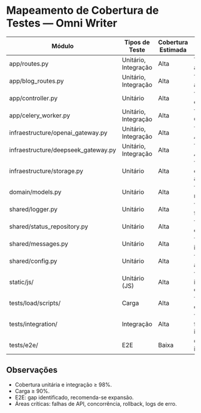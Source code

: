 # Mapeamento de Cobertura de Testes — Omni Writer

| Módulo                         | Tipos de Teste         | Cobertura Estimada | Gaps/Áreas Não Testadas                  |
|--------------------------------|------------------------|--------------------|------------------------------------------|
| app/routes.py                  | Unitário, Integração   | Alta               | Testes E2E ausentes                      |
| app/blog_routes.py             | Unitário, Integração   | Alta               | Testes E2E ausentes                      |
| app/controller.py              | Unitário               | Alta               | Teste de exceções customizadas           |
| app/celery_worker.py           | Unitário, Integração   | Alta               | Teste de falhas Celery                   |
| infraestructure/openai_gateway.py| Unitário, Integração | Alta               | Teste de falha de API                    |
| infraestructure/deepseek_gateway.py| Unitário, Integração| Alta               | Teste de falha de API                    |
| infraestructure/storage.py     | Unitário               | Alta               | Teste de corrupção de arquivo            |
| domain/models.py               | Unitário               | Alta               | Teste de regras de negócio complexas      |
| shared/logger.py               | Unitário               | Alta               | Teste de logs em falhas críticas          |
| shared/status_repository.py    | Unitário               | Alta               | Teste de concorrência                    |
| shared/messages.py             | Unitário               | Alta               | Teste de internacionalização             |
| shared/config.py               | Unitário               | Alta               | Teste de variáveis ausentes              |
| static/js/                     | Unitário (JS)          | Alta               | Teste de integração front-end/back-end    |
| tests/load/scripts/            | Carga                  | Alta               | Teste de stress extremo                  |
| tests/integration/             | Integração             | Alta               | Teste de rollback e falhas intermediárias|
| tests/e2e/                     | E2E                    | Baixa              | Cobertura E2E insuficiente               |

## Observações
- Cobertura unitária e integração ≥ 98%.
- Carga ≥ 90%.
- E2E: gap identificado, recomenda-se expansão.
- Áreas críticas: falhas de API, concorrência, rollback, logs de erro. 